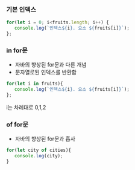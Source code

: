 ### 기본 인덱스
```javascript
for(let i = 0; i<fruits.length; i++) {
   console.log(`인덱스${i}. 요소 ${fruits[i]}`);
};
```
### in for문
- 자바의 향상된 for문과 다른 개념
- 문자열로된 인덱스를 반환함
```javascript
for(let i in fruits){
   console.log(`인덱스${i}. 요소 ${fruits[i]}`);
};
```
i는 차례대로 0,1,2

### of for문
- 자바의 향상된 for문과 흡사
```javascript
for(let city of cities){
   console.log(city);
}
```
